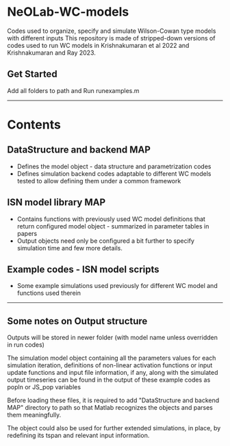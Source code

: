 # NeOLab-WC-models
Codes used to organize, specify and simulate Wilson-Cowan type models with different inputs
This repository is made of stripped-down versions of codes used to run WC models in Krishnakumaran et al 2022 and Krishnakumaran and Ray 2023.

## Get Started
Add all folders to path and Run runexamples.m

----------------------------------------------------------------------------------
# Contents

## DataStructure and backend MAP
- Defines the model object - data structure and parametrization codes
- Defines simulation backend codes adaptable to different WC models tested to allow defining them under a common framework

## ISN model library MAP
- Contains functions with previously used WC model definitions that return configured model object - summarized in parameter tables in papers
- Output objects need only be configured a bit further to specify simulation time and few more details.

## Example codes - ISN model scripts
- Some example simulations used previously for different WC model and functions used therein

-----------------------------------------------------------------------------------
## Some notes on Output structure

Outputs will be stored in newer folder (with model name unless overridden in run codes)

The simulation model object containing all the parameters values for each simulation iteration, definitions of non-linear activation functions or input update functions and input file information, if any, along with the simulated output timeseries can be found in the output of these example codes as popln or JS_pop variables

Before loading these files, it is required to add "DataStructure and backend MAP" directory to path so that Matlab recognizes the objects and parses them meaningfully.

The object could also be used for further extended simulations, in place, by redefining its tspan and relevant input information.




